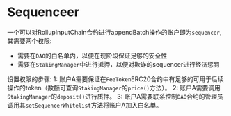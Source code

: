 # Sequenceer

一个可以对RollupInputChain合约进行appendBatch操作的账户即为`sequencer`,其需要两个权限:
- 需要在`DAO`的白名单内，以便在现阶段保证足够的安全性
- 需要在`StakingManager`中进行抵押，以便对欺诈的sequencer进行经济惩罚

设置权限的步骤:
1: 账户A需要保证在`FeeToken`ERC20合约中有足够的可用于后续操作的token（数额可查询`StakingManager`的`price()`方法）。
2: 账户A需要调用`StakingManager`的`deposit()`进行质押。
3: 账户A需要联系控制`DAO`合约的管理员调用其`setSequencerWhitelist`方法将账户A加入白名单。